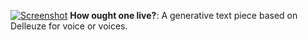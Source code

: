 [![Screenshot](/img/work/proj-4/1.png)](https://www.vgiles.net/projects/text/2/)
**How ought one live?**: A generative text piece based on Delleuze for voice or voices. 